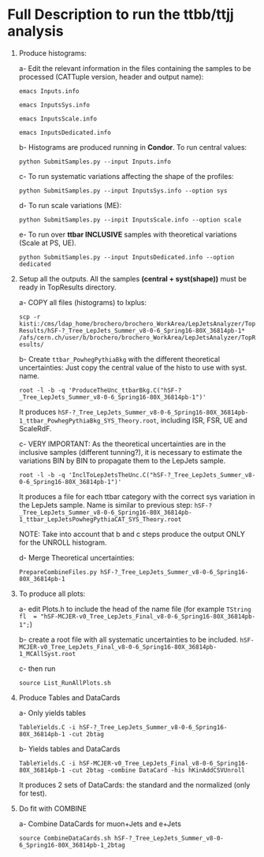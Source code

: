 # Full Description to run the ttbb/ttjj analysis

1. Produce histograms:
   
   a- Edit the relevant information in the files containing the samples to be processed (CATTuple version, header and output name):
   
   `emacs Inputs.info`
   
   `emacs InputsSys.info`
   
   `emacs InputsScale.info`
   
   `emacs InputsDedicated.info`

   b- Histograms are produced running in **Condor**. To run central values:
   
   `python SubmitSamples.py --input Inputs.info`

   c- To run systematic variations affecting the shape of the profiles:

   `python SubmitSamples.py --input InputsSys.info --option sys`

   d- To run scale variations (ME):
   
   `python SubmitSamples.py --inpit InputsScale.info --option scale`

   e- To run over **ttbar INCLUSIVE** samples with theoretical variations (Scale at PS, UE).
   
   `python SubmitSamples.py --input InputsDedicated.info --option dedicated`


2. Setup all the outputs. All the samples **(central + syst(shape))** must be ready in TopResults directory.

   a- COPY all files (histograms) to lxplus:

   `scp -r kisti:/cms/ldap_home/brochero/brochero_WorkArea/LepJetsAnalyzer/TopResults/hSF-?_Tree_LepJets_Summer_v8-0-6_Spring16-80X_36814pb-1* /afs/cern.ch/user/b/brochero/brochero_WorkArea/LepJetsAnalyzer/TopResults/`

   b- Create `ttbar_PowhegPythiaBkg` with the different theoretical uncertainties: Just copy the central value of the histo to use with syst. name.
   
   `root -l -b -q 'ProduceTheUnc_ttbarBkg.C("hSF-?_Tree_LepJets_Summer_v8-0-6_Spring16-80X_36814pb-1")'`

   It produces `hSF-?_Tree_LepJets_Summer_v8-0-6_Spring16-80X_36814pb-1_ttbar_PowhegPythiaBkg_SYS_Theory.root`, including ISR, FSR, UE and ScaleRdF.

   c- VERY IMPORTANT: As the theoretical uncertainties are in the inclusive samples (different tunning?), it is necessary to estimate the variations BIN by BIN to propagate them to the LepJets sample.
   
   `root -l -b -q 'InclToLepJetsTheUnc.C("hSF-?_Tree_LepJets_Summer_v8-0-6_Spring16-80X_36814pb-1")'`
      
   It produces a file for each ttbar category with the correct sys variation in the LepJets sample. Name is similar to previous step: `hSF-?_Tree_LepJets_Summer_v8-0-6_Spring16-80X_36814pb-1_ttbar_LepJetsPowhegPythiaCAT_SYS_Theory.root`

   NOTE: Take into account that b and c steps produce the output ONLY for the UNROLL histogram.

   d- Merge Theoretical uncertainties:

   `PrepareCombineFiles.py hSF-?_Tree_LepJets_Summer_v8-0-6_Spring16-80X_36814pb-1`

3. To produce all plots:

   a- edit Plots.h to include the head of the name file (for example `TString fl  = "hSF-MCJER-v0_Tree_LepJets_Final_v8-0-6_Spring16-80X_36814pb-1";`)

   b- create a root file with all systematic uncertainties to be included. `hSF-MCJER-v0_Tree_LepJets_Final_v8-0-6_Spring16-80X_36814pb-1_MCAllSyst.root`
   
   c- then run
   
   `source List_RunAllPlots.sh`

4. Produce Tables and DataCards
   
   a- Only yields tables

   `TableYields.C -i hSF-?_Tree_LepJets_Summer_v8-0-6_Spring16-80X_36814pb-1 -cut 2btag`

   b- Yields tables and DataCards
   
   `TableYields.C -i hSF-MCJER-v0_Tree_LepJets_Final_v8-0-6_Spring16-80X_36814pb-1 -cut 2btag -combine DataCard -his hKinAddCSVUnroll`
   
   It produces 2 sets of DataCards: the standard and the normalized (only for test).

5. Do fit with COMBINE

   a- Combine DataCards for muon+Jets and e+Jets

   `source CombineDataCards.sh hSF-?_Tree_LepJets_Summer_v8-0-6_Spring16-80X_36814pb-1_2btag`

